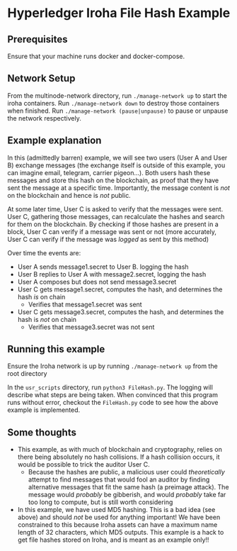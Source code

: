 # Hyperledger Iroha File Hash Example

## Prerequisites
Ensure that your machine runs docker and docker-compose.

## Network Setup
From the multinode-network directory, run
`./manage-network up`
to start the iroha containers. Run
`./manage-network down`
to destroy those containers when finished.
Run
`./manage-network (pause|unpause)`
to pause or unpause the network respectively.

## Example explanation
In this (admittedly barren) example, we will see two users (User A and User B) exchange messages (the exchange itself is outside of this example, you can imagine email, telegram, carrier pigeon...). Both users hash these messages and store this hash on the blockchain, as proof that they have sent the message at a specific time. Importantly, the message content is *not* on the blockchain and hence is *not* public.

At some later time, User C is asked to verify that the messages were sent. User C, gathering those messages, can recalculate the hashes and search for them on the blockchain. By checking if those hashes are present in a block, User C can verify if a message was sent or not (more accurately, User C can verify if the message was *logged* as sent by this method)

Over time the events are:
- User A sends message1.secret to User B. logging the hash
- User B replies to User A with message2.secret, logging the hash
- User A composes but does not send message3.secret
- User C gets message1.secret, computes the hash, and determines the hash *is* on chain
    - Verifies that message1.secret was sent
- User C gets message3.secret, computes the hash, and determines the hash is *not* on chain
    - Verifies that message3.secret was not sent

## Running this example
Ensure the Iroha network is up by running `./manage-network up` from the root directory

In the `usr_scripts` directory, run `python3 FileHash.py`. The logging will describe what steps are being taken. When convinced that this program runs without error, checkout the `FileHash.py` code to see how the above example is implemented.

## Some thoughts
- This example, as with much of blockchain and cryptography, relies on there being absolutely no hash collisions. If a hash collision occurs, it would be possible to trick the auditor User C.
    - Because the hashes are public, a malicious user could *theoretically* attempt to find messages that would fool an auditor by finding alternative messages that fit the same hash (a preimage attack). The message would *probably* be gibberish, and would *probably* take far too long to compute, but is still worth considering
- In this example, we have used MD5 hashing. This is a bad idea (see above) and should *not* be used for anything important! We have been constrained to this because Iroha assets can have a maximum name length of 32 characters, which MD5 outputs. This example is a hack to get file hashes stored on Iroha, and is meant as an example only!!
